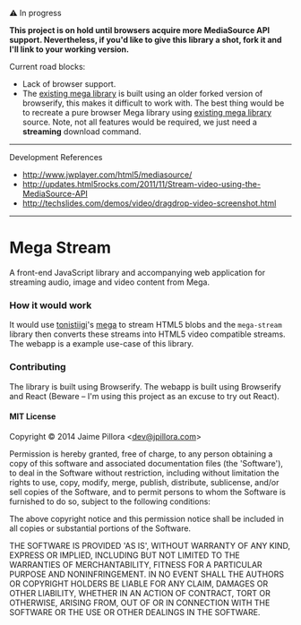 
:warning: In progress

**This project is on hold until browsers acquire more MediaSource API support. Nevertheless, if you'd like to give this library a shot, fork it and I'll link to your working version.** 

Current road blocks:

* Lack of browser support.
* The [existing mega library](https://github.com/tonistiigi/mega) is built using an older forked version of browserify, this makes it difficult to work with. The best thing would be to recreate a pure browser Mega library using [existing mega library](https://github.com/tonistiigi/mega) source. Note, not all features would be required, we just need a **streaming** download command.

---

Development References

* http://www.jwplayer.com/html5/mediasource/
* http://updates.html5rocks.com/2011/11/Stream-video-using-the-MediaSource-API
* http://techslides.com/demos/video/dragdrop-video-screenshot.html

---

# Mega Stream

A front-end JavaScript library and accompanying web application for streaming audio, image and video content from Mega. 

### How it would work

It would use [tonistiigi](https://github.com/tonistiigi/)'s [mega](https://github.com/tonistiigi/mega) to stream HTML5 blobs and the `mega-stream` library then converts these streams into HTML5 video compatible streams. The webapp is a example use-case of this library.

### Contributing

The library is built using Browserify. The webapp is built using Browserify and React (Beware – I'm using this project as an excuse to try out React).

#### MIT License

Copyright © 2014 Jaime Pillora &lt;dev@jpillora.com&gt;

Permission is hereby granted, free of charge, to any person obtaining
a copy of this software and associated documentation files (the
'Software'), to deal in the Software without restriction, including
without limitation the rights to use, copy, modify, merge, publish,
distribute, sublicense, and/or sell copies of the Software, and to
permit persons to whom the Software is furnished to do so, subject to
the following conditions:

The above copyright notice and this permission notice shall be
included in all copies or substantial portions of the Software.

THE SOFTWARE IS PROVIDED 'AS IS', WITHOUT WARRANTY OF ANY KIND,
EXPRESS OR IMPLIED, INCLUDING BUT NOT LIMITED TO THE WARRANTIES OF
MERCHANTABILITY, FITNESS FOR A PARTICULAR PURPOSE AND NONINFRINGEMENT.
IN NO EVENT SHALL THE AUTHORS OR COPYRIGHT HOLDERS BE LIABLE FOR ANY
CLAIM, DAMAGES OR OTHER LIABILITY, WHETHER IN AN ACTION OF CONTRACT,
TORT OR OTHERWISE, ARISING FROM, OUT OF OR IN CONNECTION WITH THE
SOFTWARE OR THE USE OR OTHER DEALINGS IN THE SOFTWARE.

<!-- 
[![Analytics](https://ga-beacon.appspot.com/UA-38709761-8/xdomain/readme)](https://github.com/igrigorik/ga-beacon)
 -->
